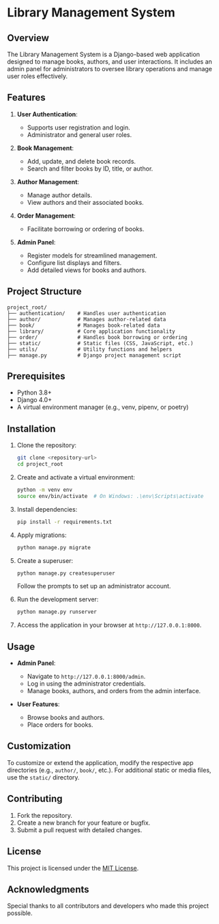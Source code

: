 # Library Management System

## Overview

The Library Management System is a Django-based web application designed to manage books, authors, and user interactions. It includes an admin panel for administrators to oversee library operations and manage user roles effectively.

## Features

1. **User Authentication**:
   - Supports user registration and login.
   - Administrator and general user roles.

2. **Book Management**:
   - Add, update, and delete book records.
   - Search and filter books by ID, title, or author.

3. **Author Management**:
   - Manage author details.
   - View authors and their associated books.

4. **Order Management**:
   - Facilitate borrowing or ordering of books.

5. **Admin Panel**:
   - Register models for streamlined management.
   - Configure list displays and filters.
   - Add detailed views for books and authors.

## Project Structure

```
project_root/
├── authentication/    # Handles user authentication
├── author/            # Manages author-related data
├── book/              # Manages book-related data
├── library/           # Core application functionality
├── order/             # Handles book borrowing or ordering
├── static/            # Static files (CSS, JavaScript, etc.)
├── utils/             # Utility functions and helpers
├── manage.py          # Django project management script
```

## Prerequisites

- Python 3.8+
- Django 4.0+
- A virtual environment manager (e.g., venv, pipenv, or poetry)

## Installation

1. Clone the repository:
   ```bash
   git clone <repository-url>
   cd project_root
   ```

2. Create and activate a virtual environment:
   ```bash
   python -m venv env
   source env/bin/activate  # On Windows: .\env\Scripts\activate
   ```

3. Install dependencies:
   ```bash
   pip install -r requirements.txt
   ```

4. Apply migrations:
   ```bash
   python manage.py migrate
   ```

5. Create a superuser:
   ```bash
   python manage.py createsuperuser
   ```
   Follow the prompts to set up an administrator account.

6. Run the development server:
   ```bash
   python manage.py runserver
   ```

7. Access the application in your browser at `http://127.0.0.1:8000`.

## Usage

- **Admin Panel**:
  - Navigate to `http://127.0.0.1:8000/admin`.
  - Log in using the administrator credentials.
  - Manage books, authors, and orders from the admin interface.

- **User Features**:
  - Browse books and authors.
  - Place orders for books.

## Customization

To customize or extend the application, modify the respective app directories (e.g., `author/`, `book/`, etc.). For additional static or media files, use the `static/` directory.

## Contributing

1. Fork the repository.
2. Create a new branch for your feature or bugfix.
3. Submit a pull request with detailed changes.

## License

This project is licensed under the [MIT License](LICENSE).

## Acknowledgments

Special thanks to all contributors and developers who made this project possible.

